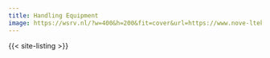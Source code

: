 ```yaml
---
title: Handling Equipment
image: https://wsrv.nl/?w=400&h=200&fit=cover&url=https://www.nove-ltek.com/img/product/pro/electric-pallet-trucks-01-B.jpg
---
```


{{< site-listing >}}